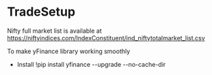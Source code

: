# TradeSetup

Nifty full market list is available at https://niftyindices.com/IndexConstituent/ind_niftytotalmarket_list.csv 


To make yFinance library working smoothly
- Install !pip install yfinance --upgrade --no-cache-dir

